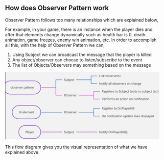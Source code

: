 ## How does Observer Pattern work

Observer Pattern follows too many relationships which are explained below,

For example, in your game, there is an instance when the player dies and after that elements change dynamically such as health bar is 0, death animation, game freezes, enemy win animation, etc. In order to accomplish all this, with the help of Observer Pattern we can, 

1. Using Subject we can broadcast the message that the player is killed 
2. Any object/observer can choose to listen/subscribe to the event
3. The list of Objects/Observers may something based on the message


![Alt](Images/2.png "Working of Subject and Observer")

This flow diagram gives you the visual representation of what we have explained above.
